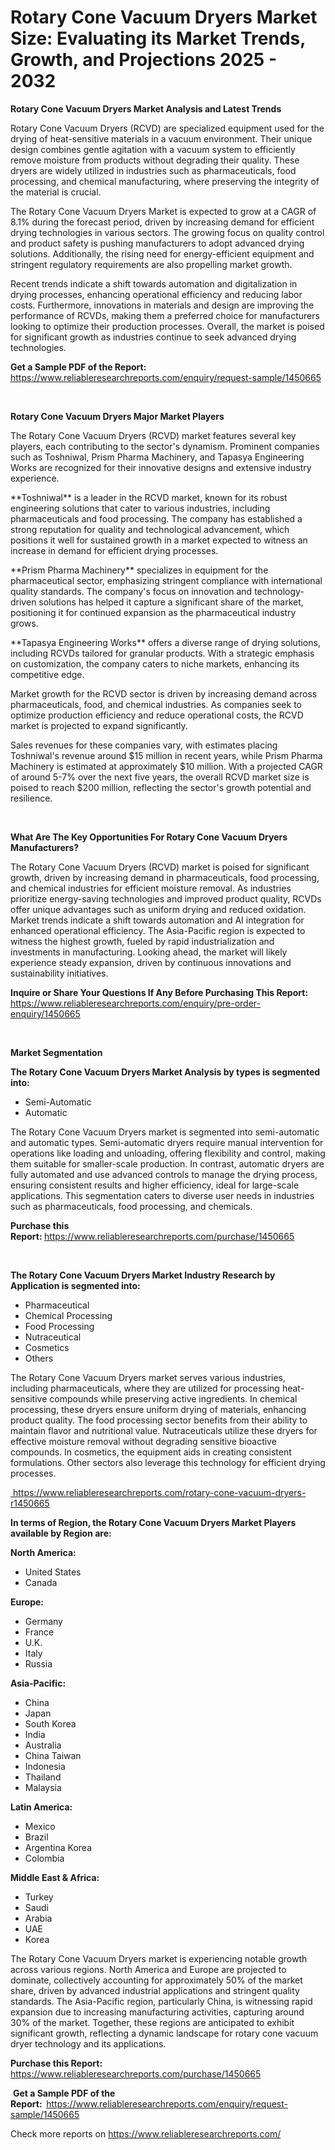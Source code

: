 <p><h1>Rotary Cone Vacuum Dryers Market Size: Evaluating its Market Trends, Growth, and Projections 2025 - 2032</h1></p><p><strong>Rotary Cone Vacuum Dryers Market Analysis and Latest Trends</strong></p>
<p><p>Rotary Cone Vacuum Dryers (RCVD) are specialized equipment used for the drying of heat-sensitive materials in a vacuum environment. Their unique design combines gentle agitation with a vacuum system to efficiently remove moisture from products without degrading their quality. These dryers are widely utilized in industries such as pharmaceuticals, food processing, and chemical manufacturing, where preserving the integrity of the material is crucial.</p><p>The Rotary Cone Vacuum Dryers Market is expected to grow at a CAGR of 8.1% during the forecast period, driven by increasing demand for efficient drying technologies in various sectors. The growing focus on quality control and product safety is pushing manufacturers to adopt advanced drying solutions. Additionally, the rising need for energy-efficient equipment and stringent regulatory requirements are also propelling market growth.</p><p>Recent trends indicate a shift towards automation and digitalization in drying processes, enhancing operational efficiency and reducing labor costs. Furthermore, innovations in materials and design are improving the performance of RCVDs, making them a preferred choice for manufacturers looking to optimize their production processes. Overall, the market is poised for significant growth as industries continue to seek advanced drying technologies.</p></p>
<p><strong>Get a Sample PDF of the Report:&nbsp;</strong> <a href="https://www.reliableresearchreports.com/enquiry/request-sample/1450665?utm_campaign=2203&utm_medium=2&utm_source=Github&utm_content=ia&utm_term=27022025&utm_id=rotary-cone-vacuum-dryers">https://www.reliableresearchreports.com/enquiry/request-sample/1450665</a></p>
<p>&nbsp;</p>
<p><strong>Rotary Cone Vacuum Dryers Major Market Players</strong></p>
<p><p>The Rotary Cone Vacuum Dryers (RCVD) market features several key players, each contributing to the sector's dynamism. Prominent companies such as Toshniwal, Prism Pharma Machinery, and Tapasya Engineering Works are recognized for their innovative designs and extensive industry experience. </p><p>**Toshniwal** is a leader in the RCVD market, known for its robust engineering solutions that cater to various industries, including pharmaceuticals and food processing. The company has established a strong reputation for quality and technological advancement, which positions it well for sustained growth in a market expected to witness an increase in demand for efficient drying processes.</p><p>**Prism Pharma Machinery** specializes in equipment for the pharmaceutical sector, emphasizing stringent compliance with international quality standards. The company's focus on innovation and technology-driven solutions has helped it capture a significant share of the market, positioning it for continued expansion as the pharmaceutical industry grows.</p><p>**Tapasya Engineering Works** offers a diverse range of drying solutions, including RCVDs tailored for granular products. With a strategic emphasis on customization, the company caters to niche markets, enhancing its competitive edge. </p><p>Market growth for the RCVD sector is driven by increasing demand across pharmaceuticals, food, and chemical industries. As companies seek to optimize production efficiency and reduce operational costs, the RCVD market is projected to expand significantly.</p><p>Sales revenues for these companies vary, with estimates placing Toshniwal's revenue around $15 million in recent years, while Prism Pharma Machinery is estimated at approximately $10 million. With a projected CAGR of around 5-7% over the next five years, the overall RCVD market size is poised to reach $200 million, reflecting the sector's growth potential and resilience.</p></p>
<p>&nbsp;</p>
<p><strong>What Are The Key Opportunities For Rotary Cone Vacuum Dryers Manufacturers?</strong></p>
<p><p>The Rotary Cone Vacuum Dryers (RCVD) market is poised for significant growth, driven by increasing demand in pharmaceuticals, food processing, and chemical industries for efficient moisture removal. As industries prioritize energy-saving technologies and improved product quality, RCVDs offer unique advantages such as uniform drying and reduced oxidation. Market trends indicate a shift towards automation and AI integration for enhanced operational efficiency. The Asia-Pacific region is expected to witness the highest growth, fueled by rapid industrialization and investments in manufacturing. Looking ahead, the market will likely experience steady expansion, driven by continuous innovations and sustainability initiatives.</p></p>
<p><strong>Inquire or Share Your Questions If Any Before Purchasing This Report:</strong> <a href="https://www.reliableresearchreports.com/enquiry/pre-order-enquiry/1450665?utm_campaign=2203&utm_medium=2&utm_source=Github&utm_content=ia&utm_term=27022025&utm_id=rotary-cone-vacuum-dryers">https://www.reliableresearchreports.com/enquiry/pre-order-enquiry/1450665</a></p>
<p>&nbsp;</p>
<p><strong>Market Segmentation</strong></p>
<p><strong>The Rotary Cone Vacuum Dryers Market Analysis by types is segmented into:</strong></p>
<p><ul><li>Semi-Automatic</li><li>Automatic</li></ul></p>
<p><p>The Rotary Cone Vacuum Dryers market is segmented into semi-automatic and automatic types. Semi-automatic dryers require manual intervention for operations like loading and unloading, offering flexibility and control, making them suitable for smaller-scale production. In contrast, automatic dryers are fully automated and use advanced controls to manage the drying process, ensuring consistent results and higher efficiency, ideal for large-scale applications. This segmentation caters to diverse user needs in industries such as pharmaceuticals, food processing, and chemicals.</p></p>
<p><strong>Purchase this Report:&nbsp;</strong><a href="https://www.reliableresearchreports.com/purchase/1450665?utm_campaign=2203&utm_medium=2&utm_source=Github&utm_content=ia&utm_term=27022025&utm_id=rotary-cone-vacuum-dryers">https://www.reliableresearchreports.com/purchase/1450665</a></p>
<p>&nbsp;</p>
<p><strong>The Rotary Cone Vacuum Dryers Market Industry Research by Application is segmented into:</strong></p>
<p><ul><li>Pharmaceutical</li><li>Chemical Processing</li><li>Food Processing</li><li>Nutraceutical</li><li>Cosmetics</li><li>Others</li></ul></p>
<p><p>The Rotary Cone Vacuum Dryers market serves various industries, including pharmaceuticals, where they are utilized for processing heat-sensitive compounds while preserving active ingredients. In chemical processing, these dryers ensure uniform drying of materials, enhancing product quality. The food processing sector benefits from their ability to maintain flavor and nutritional value. Nutraceuticals utilize these dryers for effective moisture removal without degrading sensitive bioactive compounds. In cosmetics, the equipment aids in creating consistent formulations. Other sectors also leverage this technology for efficient drying processes.</p></p>
<p><a href="https://www.reliableresearchreports.com/rotary-cone-vacuum-dryers-r1450665?utm_campaign=2203&utm_medium=2&utm_source=Github&utm_content=ia&utm_term=27022025&utm_id=rotary-cone-vacuum-dryers">&nbsp;https://www.reliableresearchreports.com/rotary-cone-vacuum-dryers-r1450665</a></p>
<p><strong>In terms of Region, the Rotary Cone Vacuum Dryers Market Players available by Region are:</strong></p>
<p>
    <p> <strong> North America: </strong>
        <ul>
            <li>United States</li>
            <li>Canada</li>
        </ul>
        </p> 
    <p> <strong> Europe: </strong>
        <ul>
            <li>Germany</li>
            <li>France</li>
            <li>U.K.</li>
            <li>Italy</li>
            <li>Russia</li>
        </ul>
        </p> 
    <p> <strong> Asia-Pacific: </strong>
        <ul>
            <li>China</li>
            <li>Japan</li>
            <li>South Korea</li>
            <li>India</li>
            <li>Australia</li>
            <li>China Taiwan</li>
            <li>Indonesia</li>
            <li>Thailand</li>
            <li>Malaysia</li>
        </ul>
        </p> 
    <p> <strong> Latin America: </strong>
        <ul>
            <li>Mexico</li>
            <li>Brazil</li>
            <li>Argentina Korea</li>
            <li>Colombia</li>
        </ul>
        </p> 
    <p> <strong> Middle East & Africa: </strong>
        <ul>
            <li>Turkey</li>
            <li>Saudi</li>
            <li>Arabia</li>
            <li>UAE</li>
            <li>Korea</li>
        </ul>
    </p>
    </p>
<p><p>The Rotary Cone Vacuum Dryers market is experiencing notable growth across various regions. North America and Europe are projected to dominate, collectively accounting for approximately 50% of the market share, driven by advanced industrial applications and stringent quality standards. The Asia-Pacific region, particularly China, is witnessing rapid expansion due to increasing manufacturing activities, capturing around 30% of the market. Together, these regions are anticipated to exhibit significant growth, reflecting a dynamic landscape for rotary cone vacuum dryer technology and its applications.</p></p>
<p><strong>Purchase this Report: </strong><a href="https://www.reliableresearchreports.com/purchase/1450665?utm_campaign=2203&utm_medium=2&utm_source=Github&utm_content=ia&utm_term=27022025&utm_id=rotary-cone-vacuum-dryers">https://www.reliableresearchreports.com/purchase/1450665</a></p>
<p>&nbsp;<strong>Get a Sample PDF of the Report:&nbsp;&nbsp;</strong><a href="https://www.reliableresearchreports.com/enquiry/request-sample/1450665?utm_campaign=2203&utm_medium=2&utm_source=Github&utm_content=ia&utm_term=27022025&utm_id=rotary-cone-vacuum-dryers">https://www.reliableresearchreports.com/enquiry/request-sample/1450665</a></p>
<p><strong></strong></p>
<p>Check more reports on <a href="https://www.reliableresearchreports.com/?utm_campaign=2203&utm_medium=2&utm_source=Github&utm_content=ia&utm_term=27022025&utm_id=rotary-cone-vacuum-dryers">https://www.reliableresearchreports.com/</a></p>